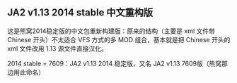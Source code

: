 ## JA2 v1.13 2014 stable 中文重构版
这是熊窝2014稳定版的中文包重新构建版：原来的结构（主要是 xml 文件带 Chinese 开头）不太适合 VFS 方式的多 MOD 组合，基本就是把 Chinese 开头的 xml 文件改用 1.13 源文件直接汉化。

2014 stable = 7609：JA2 v1.13 2014 稳定版，又名 JA2 v1.13 7609版（熊窝那边用此命名）
